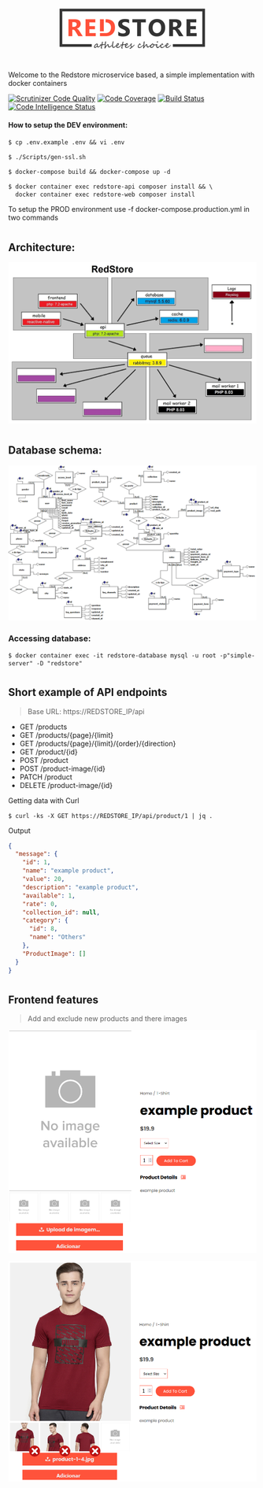 <p align="center"><img src="./Web/Frontend/views/assets/images/logo.png" /></p>

#

Welcome to the Redstore microservice based, a simple implementation with docker containers

[![Scrutinizer Code Quality](https://scrutinizer-ci.com/g/MuriloChianfa/Redstore-Microservice-Based/badges/quality-score.png?b=master)](https://scrutinizer-ci.com/g/MuriloChianfa/Redstore-Microservice-Based/?branch=master) [![Code Coverage](https://scrutinizer-ci.com/g/MuriloChianfa/Redstore-Microservice-Based/badges/coverage.png?b=master)](https://scrutinizer-ci.com/g/MuriloChianfa/Redstore-Microservice-Based/?branch=master) [![Build Status](https://scrutinizer-ci.com/g/MuriloChianfa/Redstore-Microservice-Based/badges/build.png?b=master)](https://scrutinizer-ci.com/g/MuriloChianfa/Redstore-Microservice-Based/build-status/master) [![Code Intelligence Status](https://scrutinizer-ci.com/g/MuriloChianfa/Redstore-Microservice-Based/badges/code-intelligence.svg?b=master)](https://scrutinizer-ci.com/code-intelligence)

#### How to setup the DEV environment:

```shell
$ cp .env.example .env && vi .env
```

```shell
$ ./Scripts/gen-ssl.sh
```

```shell
$ docker-compose build && docker-compose up -d
```

```shell
$ docker container exec redstore-api composer install && \
  docker container exec redstore-web composer install
```

To setup the PROD environment use -f docker-compose.production.yml in two commands

#

## Architecture:

<p align="center"><img src="./Web/Images/Redstore.jpg" /></p>

#

## Database schema:

<p align="center"><img src="./Database/MER-Redstore.png" /></p>

### Accessing database: 
```
$ docker container exec -it redstore-database mysql -u root -p"simple-server" -D "redstore"
```

#

## Short example of API endpoints

> Base URL: https://REDSTORE_IP/api

<!--- > Detailed endpoints <a href="">Here</a> -->

* GET /products
* GET /products/{page}/{limit}
* GET /products/{page}/{limit}/{order}/{direction}
* GET /product/{id}
* POST /product
* POST /product-image/{id}
* PATCH /product
* DELETE /product-image/{id}

Getting data with Curl
```shell
$ curl -ks -X GET https://REDSTORE_IP/api/product/1 | jq .
```
Output
```json
{
  "message": {
    "id": 1,
    "name": "example product",
    "value": 20,
    "description": "example product",
    "available": 1,
    "rate": 0,
    "collection_id": null,
    "category": {
      "id": 8,
      "name": "Others"
    },
    "ProductImage": []
  }
}
```

#

## Frontend features

> Add and exclude new products and there images

<p align="center"><img src="./Web/Images/upload-image.png" /></p>

<p align="center"><img src="./Web/Images/exclude-image.png" /></p>
